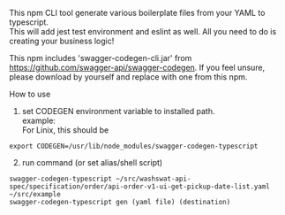 This npm CLI tool generate various boilerplate files from your YAML to typescript. <br>
This will add jest test environment and eslint as well. All you need to do is creating your business logic! <br>

This npm includes 'swagger-codegen-cli.jar' from https://github.com/swagger-api/swagger-codegen. If you feel 
unsure, please download by yourself and replace with one from this npm.<br>  

How to use

1. set CODEGEN environment variable to installed path. <br>
   example:<br>
For Linix, this should be <br>
~~~
export CODEGEN=/usr/lib/node_modules/swagger-codegen-typescript
~~~
2. run command (or set alias/shell script)<br>
~~~
swagger-codegen-typescript ~/src/washswat-api-spec/specification/order/api-order-v1-ui-get-pickup-date-list.yaml ~/src/example
swagger-codegen-typescript gen (yaml file) (destination)
~~~
